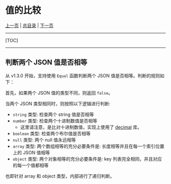 # 值的比较

[上一页](./09_conversion.md) | [总目录](./README.md) | [下一页](./11_beta.md)

---

[TOC]

---

## 判断两个 JSON 值是否相等

从 v1.3.0 开始，支持使用 `Equal` 函数判断两个 JSON 值是否相等。判断的规则如下：

首先，如果两个 JSON 值的类型不同，则返回 `false`。

当两个 JSON 类型相同时，则按照以下逻辑进行判断:

- `string` 类型: 检查两个 string 值是否相等
- `number` 类型: 检查两个十进制数值是否相等
    - 这里请注意，是比对十进制数值，实现上使用了 [decimal](https://pkg.go.dev/github.com/shopspring/decimal) 库。
- `boolean` 类型: 检查两个布尔值是否相等
- `null` 类型: 两个 null 值永远相等
- `array` 类型: 两个数组相等的充分必要条件是: 长度相等并且在每一个索引位置上的 JSON 值相等
- `object` 类型: 两个对象相等的充分必要条件是: key 列表完全相同，并且对应的每一个值都相等

也即针对 array 和 object 类型，内部进行了递归判断。
